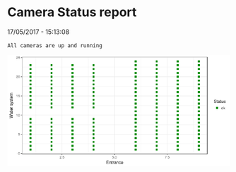 Camera Status report
================
17/05/2017 - 15:13:08

    All cameras are up and running

![](camreport_files/figure-markdown_github/unnamed-chunk-2-1.png)
